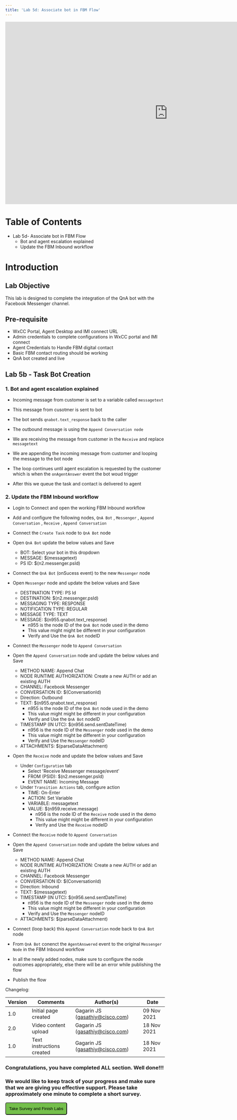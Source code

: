 ```yaml
---
title: 'Lab 5d: Associate bot in FBM Flow'
---
```


<iframe width="1024" height="576" src="https://www.youtube.com/embed/GzWhZUtpohw" title="" frameborder="0" allow="accelerometer; autoplay; clipboard-write; encrypted-media; gyroscope; picture-in-picture" allowfullscreen></iframe>

# Table of Contents

- Lab 5d- Associate bot in FBM Flow
    * Bot and agent escalation explained
    * Update the FBM Inbound workflow

# Introduction

## Lab Objective
This lab is designed to complete the integration of the QnA bot with the Facebook Messenger channel.

## Pre-requisite
- WxCC Portal, Agent Desktop and IMI connect URL
- Admin credentials to complete configurations in WxCC portal and IMI connect
- Agent Credentials to Handle FBM digital contact
- Basic FBM contact routing should be working
- QnA bot created and live

## Lab 5b - Task Bot Creation

### 1. Bot and agent escalation explained
- Incoming message from customer is set to a variable called `messagetext`

- This message from cusotmer is sent to bot 

- The bot sends `qnabot.text_response` back to the caller

- The outbound message is using the `Append Conversation node`

- We are receiving the message from customer in the `Receive` and replace `messagetext`

- We are appending the incoming message from customer and looping the message to the bot node

- The loop continues until agent escalation is requested by the customer which is when the `onAgentAnswer` event the bot woud trigger 

- After this we queue the task and contact is delivered to agent

### 2. Update the FBM Inbound workflow 
- Login to Connect and open the working FBM Inbound workflow

- Add and configure the following nodes, `QnA Bot` , `Messenger` , `Append Conversation` , `Receive` , `Append Conversation`

- Connect the `Create Task` node to `QnA Bot` node 

- Open `QnA Bot` update the below values and Save
    - BOT: Select your bot in this dropdown
    - MESSAGE: $(messagetext)
    - PS ID: $(n2.messenger.psId)

- Connect the `QnA Bot` (onSucess event) to the new `Messenger` node

- Open `Messenger` node and update the below values and Save 
    - DESTINATION TYPE: PS Id
    - DESTINATION: $(n2.messenger.psId)
    - MESSAGING TYPE: RESPONSE 
    - NOTIFICATION TYPE: REGULAR
    - MESSAGE TYPE: TEXT
    - MESSAGE: $(n955.qnabot.text_response)
        - n955 is the node ID of the `QnA Bot` node used in the demo
        - This value might might be different in your configuration
        - Verify and Use the `QnA Bot` nodeID

- Connect the `Messenger` node to `Append Conversation`

- Open the `Append Conversation` node and update the below values and Save 
    - METHOD NAME: Append Chat 
    - NODE RUNTIME AUTHORIZATION: Create a new AUTH or add an existing AUTH 
    - CHANNEL: Facebook Messenger
    - CONVERSATION ID: $(ConversationId)
    - Direction: Outbound
    - TEXT: $(n955.qnabot.text_response)
        - n955 is the node ID of the `QnA Bot` node used in the demo
        - This value might might be different in your configuration
        - Verify and Use the `QnA Bot` nodeID
    - TIMESTAMP (IN UTC): $(n956.send.sentDateTime)
        - n956 is the node ID of the `Messenger` node used in the demo
        - This value might might be different in your configuration
        - Verify and Use the `Messenger` nodeID
    - ATTACHMENTS: $(parseDataAttachment)

- Open the `Receive` node and update the below values and Save 
    - Under `Configuration` tab
        - Select 'Receive Messenger message/event'
        - FROM (PSID): $(n2.messenger.psId)
        - EVENT NAME: Incoming Message
    - Under `Transition Actions` tab, configure action
        - TIME: On-Enter
        - ACTION: Set Variable 
        - VARIABLE: messagetext
        - VALUE: $(n959.receive.message)
            - n956 is the node ID of the `Receive` node used in the demo
            - This value might might be different in your configuration
            - Verify and Use the `Receive` nodeID

- Connect the `Receive` node to `Append Conversation`

- Open the `Append Conversation` node and update the below values and Save 
    - METHOD NAME: Append Chat 
    - NODE RUNTIME AUTHORIZATION: Create a new AUTH or add an existing AUTH 
    - CHANNEL: Facebook Messenger
    - CONVERSATION ID: $(ConversationId)
    - Direction: Inbound
    - TEXT: $(messagetext)
    - TIMESTAMP (IN UTC): $(n956.send.sentDateTime)
        - n956 is the node ID of the `Messenger` node used in the demo
        - This value might might be different in your configuration
        - Verify and Use the `Messenger` nodeID
    - ATTACHMENTS: $(parseDataAttachment)

- Connect (loop back) this `Append Conversation` node back to `QnA Bot` node

- From `QnA Bot` conenct the `AgentAnswered` event to the original `Messenger Node` in the FBM Inbound workflow

- In all the newly added nodes, make sure to configure the node outcomes appropriately, else there will be an error while publishing the flow

- Publish the flow

Changelog:

| **Version** | **Comments** | **Author(s)** | **Date** |
| --- | --- | --- | --- |
| 1.0 | Initial page created | Gagarin JS (gasathiy@cisco.com) | 09 Nov 2021 |
| 2.0 | Video content upload | Gagarin JS (gasathiy@cisco.com) | 18 Nov 2021 |
| 1.0 | Text instructions created | Gagarin JS (gasathiy@cisco.com) | 18 Nov 2021 |


### Congratulations, you have completed **ALL section**. Well done!!!
### We would like to keep track of your progress and make sure that we are giving you effective support. Please take approximately one minute to complete a short survey.

<script>
function celeButton() 
	{
	window.open("https://app.smartsheet.com/b/form/ff1e015c4aed46bfab3f5caed7850aa4", '_blank');
	document.body.style.backgroundImage="url('https://media.giphy.com/media/PMV7yRpwGO5y9p3DBx/giphy.gif')";
	}
</script>

<div id="button-row">
	<button onclick="celeButton()" style="
  border-radius: 5px;
  background-color: rgb(116,191,75);
  padding: 10px;">Take Survey and Finish Labs</button>
</div>

<br />
<br />
&nbsp;
&nbsp;